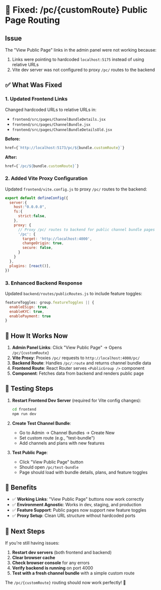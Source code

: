# 🔧 Fixed: /pc/{customRoute} Public Page Routing

## Issue
The "View Public Page" links in the admin panel were not working because:
1. Links were pointing to hardcoded `localhost:5175` instead of using relative URLs
2. Vite dev server was not configured to proxy `/pc/` routes to the backend

## ✅ What Was Fixed

### 1. **Updated Frontend Links**
Changed hardcoded URLs to relative URLs in:
- `frontend/src/pages/ChannelBundleDetails.jsx`
- `frontend/src/pages/ChannelBundle.jsx` 
- `frontend/src/pages/ChannelBundleDetailsOld.jsx`

**Before:**
```jsx
href={`http://localhost:5173/pc/${bundle.customRoute}`}
```

**After:**
```jsx
href={`/pc/${bundle.customRoute}`}
```

### 2. **Added Vite Proxy Configuration**
Updated `frontend/vite.config.js` to proxy `/pc/` routes to the backend:

```js
export default defineConfig({
  server:{
    host:"0.0.0.0",
    fs:{
      strict:false,
    },
    proxy: {
      // Proxy /pc/ routes to backend for public channel bundle pages
      '/pc': {
        target: 'http://localhost:4000',
        changeOrigin: true,
        secure: false,
      }
    }
  },
  plugins: [react()],
})
```

### 3. **Enhanced Backend Response**
Updated `backend/routes/publicRoutes.js` to include feature toggles:

```js
featureToggles: group.featureToggles || {
  enableESign: true,
  enableKYC: true,
  enablePayment: true
}
```

## 🚀 How It Works Now

1. **Admin Panel Links**: Click "View Public Page" → Opens `/pc/{customRoute}`
2. **Vite Proxy**: Proxies `/pc/` requests to `http://localhost:4000/pc/`
3. **Backend Route**: Handles `/pc/:route` and returns channel bundle data
4. **Frontend Route**: React Router serves `<PublicGroup />` component
5. **Component**: Fetches data from backend and renders public page

## 🧪 Testing Steps

1. **Restart Frontend Dev Server** (required for Vite config changes):
   ```bash
   cd frontend
   npm run dev
   ```

2. **Create Test Channel Bundle**:
   - Go to Admin → Channel Bundles → Create New
   - Set custom route (e.g., "test-bundle")
   - Add channels and plans with new features

3. **Test Public Page**:
   - Click "View Public Page" button
   - Should open `/pc/test-bundle` 
   - Page should load with bundle details, plans, and feature toggles

## 🎯 Benefits

- ✅ **Working Links**: "View Public Page" buttons now work correctly
- ✅ **Environment Agnostic**: Works in dev, staging, and production
- ✅ **Feature Support**: Public pages now support new feature toggles
- ✅ **Proxy Setup**: Clean URL structure without hardcoded ports

## 📝 Next Steps

If you're still having issues:

1. **Restart dev servers** (both frontend and backend)
2. **Clear browser cache** 
3. **Check browser console** for any errors
4. **Verify backend is running** on port 4000
5. **Test with a fresh channel bundle** with a simple custom route

The `/pc/{customRoute}` routing should now work perfectly! 🎉